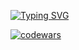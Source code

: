 <a href="https://git.io/typing-svg"><img src="https://readme-typing-svg.herokuapp.com?font=Fira+Code&size=30&pause=1001&color=F70000&center=true&multiline=true&width=435&lines=QA+Engineer" alt="Typing SVG" /></a>

[![codewars](https://https://www.codewars.com/users/Exc1u7ive/badges/large)](https://www.codewars.com/users/username)   
